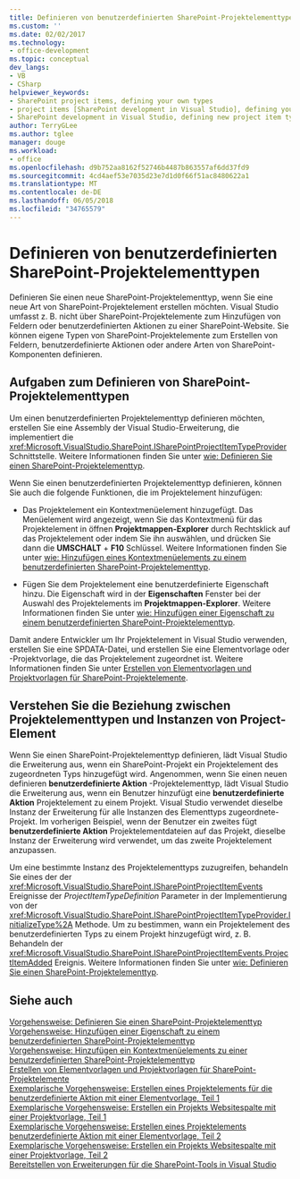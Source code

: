 ```yaml
---
title: Definieren von benutzerdefinierten SharePoint-Projektelementtypen | Microsoft Docs
ms.custom: ''
ms.date: 02/02/2017
ms.technology:
- office-development
ms.topic: conceptual
dev_langs:
- VB
- CSharp
helpviewer_keywords:
- SharePoint project items, defining your own types
- project items [SharePoint development in Visual Studio], defining your own types
- SharePoint development in Visual Studio, defining new project item types
author: TerryGLee
ms.author: tglee
manager: douge
ms.workload:
- office
ms.openlocfilehash: d9b752aa8162f52746b4487b863557af6dd37fd9
ms.sourcegitcommit: 4cd4aef53e7035d23e7d1d0f66f51ac8480622a1
ms.translationtype: MT
ms.contentlocale: de-DE
ms.lasthandoff: 06/05/2018
ms.locfileid: "34765579"
---
```

# <a name="define-custom-sharepoint-project-item-types"></a>Definieren von benutzerdefinierten SharePoint-Projektelementtypen
  Definieren Sie einen neue SharePoint-Projektelementtyp, wenn Sie eine neue Art von SharePoint-Projektelement erstellen möchten. Visual Studio umfasst z. B. nicht über SharePoint-Projektelemente zum Hinzufügen von Feldern oder benutzerdefinierten Aktionen zu einer SharePoint-Website. Sie können eigene Typen von SharePoint-Projektelemente zum Erstellen von Feldern, benutzerdefinierte Aktionen oder andere Arten von SharePoint-Komponenten definieren.  
  
## <a name="tasks-for-defining-sharepoint-project-item-types"></a>Aufgaben zum Definieren von SharePoint-Projektelementtypen
 Um einen benutzerdefinierten Projektelementtyp definieren möchten, erstellen Sie eine Assembly der Visual Studio-Erweiterung, die implementiert die <xref:Microsoft.VisualStudio.SharePoint.ISharePointProjectItemTypeProvider> Schnittstelle. Weitere Informationen finden Sie unter [wie: Definieren Sie einen SharePoint-Projektelementtyp](../sharepoint/how-to-define-a-sharepoint-project-item-type.md).  
  
 Wenn Sie einen benutzerdefinierten Projektelementtyp definieren, können Sie auch die folgende Funktionen, die im Projektelement hinzufügen:  
  
-   Das Projektelement ein Kontextmenüelement hinzugefügt. Das Menüelement wird angezeigt, wenn Sie das Kontextmenü für das Projektelement in öffnen **Projektmappen-Explorer** durch Rechtsklick auf das Projektelement oder indem Sie ihn auswählen, und drücken Sie dann die **UMSCHALT** +  **F10** Schlüssel. Weitere Informationen finden Sie unter [wie: Hinzufügen eines Kontextmenüelements zu einem benutzerdefinierten SharePoint-Projektelementtyp](../sharepoint/how-to-add-a-shortcut-menu-item-to-a-custom-sharepoint-project-item-type.md).  
  
-   Fügen Sie dem Projektelement eine benutzerdefinierte Eigenschaft hinzu. Die Eigenschaft wird in der **Eigenschaften** Fenster bei der Auswahl des Projektelements im **Projektmappen-Explorer**. Weitere Informationen finden Sie unter [wie: Hinzufügen einer Eigenschaft zu einem benutzerdefinierten SharePoint-Projektelementtyp](../sharepoint/how-to-add-a-property-to-a-custom-sharepoint-project-item-type.md).  
  
 Damit andere Entwickler um Ihr Projektelement in Visual Studio verwenden, erstellen Sie eine SPDATA-Datei, und erstellen Sie eine Elementvorlage oder -Projektvorlage, die das Projektelement zugeordnet ist. Weitere Informationen finden Sie unter [Erstellen von Elementvorlagen und Projektvorlagen für SharePoint-Projektelemente](../sharepoint/creating-item-templates-and-project-templates-for-sharepoint-project-items.md).  
  
## <a name="understand-the-relationship-between-project-item-types-and-project-item-instances"></a>Verstehen Sie die Beziehung zwischen Projektelementtypen und Instanzen von Project-Element
 Wenn Sie einen SharePoint-Projektelementtyp definieren, lädt Visual Studio die Erweiterung aus, wenn ein SharePoint-Projekt ein Projektelement des zugeordneten Typs hinzugefügt wird. Angenommen, wenn Sie einen neuen definieren **benutzerdefinierte Aktion** -Projektelementtyp, lädt Visual Studio die Erweiterung aus, wenn ein Benutzer hinzufügt eine **benutzerdefinierte Aktion** Projektelement zu einem Projekt. Visual Studio verwendet dieselbe Instanz der Erweiterung für alle Instanzen des Elementtyps zugeordnete-Projekt. Im vorherigen Beispiel, wenn der Benutzer ein zweites fügt **benutzerdefinierte Aktion** Projektelementdateien auf das Projekt, dieselbe Instanz der Erweiterung wird verwendet, um das zweite Projektelement anzupassen.  
  
 Um eine bestimmte Instanz des Projektelementtyps zuzugreifen, behandeln Sie eines der der <xref:Microsoft.VisualStudio.SharePoint.ISharePointProjectItemEvents> Ereignisse der *ProjectItemTypeDefinition* Parameter in der Implementierung von der <xref:Microsoft.VisualStudio.SharePoint.ISharePointProjectItemTypeProvider.InitializeType%2A> Methode. Um zu bestimmen, wann ein Projektelement des benutzerdefinierten Typs zu einem Projekt hinzugefügt wird, z. B. Behandeln der <xref:Microsoft.VisualStudio.SharePoint.ISharePointProjectItemEvents.ProjectItemAdded> Ereignis. Weitere Informationen finden Sie unter [wie: Definieren Sie einen SharePoint-Projektelementtyp](../sharepoint/how-to-define-a-sharepoint-project-item-type.md).  
  
## <a name="see-also"></a>Siehe auch
 [Vorgehensweise: Definieren Sie einen SharePoint-Projektelementtyp](../sharepoint/how-to-define-a-sharepoint-project-item-type.md)   
 [Vorgehensweise: Hinzufügen einer Eigenschaft zu einem benutzerdefinierten SharePoint-Projektelementtyp](../sharepoint/how-to-add-a-property-to-a-custom-sharepoint-project-item-type.md)   
 [Vorgehensweise: Hinzufügen ein Kontextmenüelements zu einer benutzerdefinierten SharePoint-Projektelementtyp](../sharepoint/how-to-add-a-shortcut-menu-item-to-a-custom-sharepoint-project-item-type.md)   
 [Erstellen von Elementvorlagen und Projektvorlagen für SharePoint-Projektelemente](../sharepoint/creating-item-templates-and-project-templates-for-sharepoint-project-items.md)   
 [Exemplarische Vorgehensweise: Erstellen eines Projektelements für die benutzerdefinierte Aktion mit einer Elementvorlage, Teil 1](../sharepoint/walkthrough-creating-a-custom-action-project-item-with-an-item-template-part-1.md)   
 [Exemplarische Vorgehensweise: Erstellen ein Projekts Websitespalte mit einer Projektvorlage, Teil 1](../sharepoint/walkthrough-creating-a-site-column-project-item-with-a-project-template-part-1.md)   
 [Exemplarische Vorgehensweise: Erstellen eines Projektelements benutzerdefinierte Aktion mit einer Elementvorlage, Teil 2](../sharepoint/walkthrough-creating-a-custom-action-project-item-with-an-item-template-part-2.md)   
 [Exemplarische Vorgehensweise: Erstellen ein Projekts Websitespalte mit einer Projektvorlage, Teil 2](../sharepoint/walkthrough-creating-a-site-column-project-item-with-a-project-template-part-2.md)   
 [Bereitstellen von Erweiterungen für die SharePoint-Tools in Visual Studio](../sharepoint/deploying-extensions-for-the-sharepoint-tools-in-visual-studio.md)  
  
